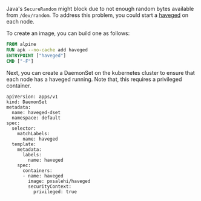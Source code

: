Java's `SecureRandom` might block due to not enough random bytes available from `/dev/random`. To address this problem, 
you could start a [haveged](https://wiki.archlinux.org/index.php/Haveged) on each node.

To create an image, you can build one as follows:
``` dockerfile
FROM alpine
RUN apk --no-cache add haveged
ENTRYPOINT ["haveged"]
CMD ["-F"]
```

Next, you can create a DaemonSet on the kubernetes cluster to ensure that each node has a haveged running. Note that, 
this requires a privileged container.
```
apiVersion: apps/v1
kind: DaemonSet
metadata:
  name: haveged-dset
  namespace: default
spec:
  selector:
    matchLabels:
      name: haveged
  template:
    metadata:
      labels:
        name: haveged
    spec:
      containers:
      - name: haveged
        image: pxsalehi/haveged
        securityContext:
          privileged: true
```